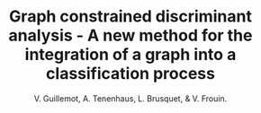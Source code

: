 ---
author: V. Guillemot, A. Tenenhaus, L. Brusquet, & V. Frouin.
title: Graph constrained discriminant analysis - A new method for the integration of a graph into a classification process
journal: PLoS ONE
year: 2011
type: article
doi: 10.1371/journal.pone.0026146
team: yes
volume: 6
number: 10
---